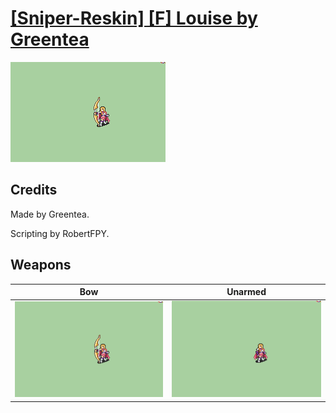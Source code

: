 # [\[Sniper-Reskin\] \[F\] Louise by Greentea](./)

<img src="./5.%20Bow/Bow_000.png" alt="[Sniper-Reskin] [F] Louise by Greentea standing" />

## Credits

Made by Greentea.

Scripting by RobertFPY.

## Weapons


|Bow |Unarmed |
|  :---: | :---: |
| <img alt="Bow animation" src="./5.%20Bow/Bow.gif" /> | <img alt="Unarmed animation" src="./8.%20Unarmed/Unarmed.gif" /> |
